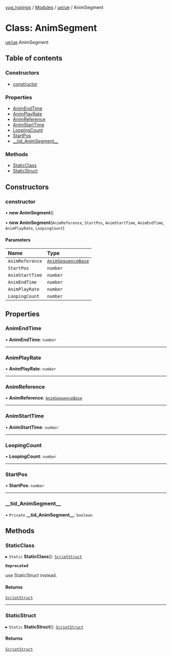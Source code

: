 [yug_typings](../README.md) / [Modules](../modules.md) / [ue/ue](../modules/ue_ue.md) / AnimSegment

# Class: AnimSegment

[ue/ue](../modules/ue_ue.md).AnimSegment

## Table of contents

### Constructors

- [constructor](ue_ue.AnimSegment.md#constructor)

### Properties

- [AnimEndTime](ue_ue.AnimSegment.md#animendtime)
- [AnimPlayRate](ue_ue.AnimSegment.md#animplayrate)
- [AnimReference](ue_ue.AnimSegment.md#animreference)
- [AnimStartTime](ue_ue.AnimSegment.md#animstarttime)
- [LoopingCount](ue_ue.AnimSegment.md#loopingcount)
- [StartPos](ue_ue.AnimSegment.md#startpos)
- [\_\_tid\_AnimSegment\_\_](ue_ue.AnimSegment.md#__tid_animsegment__)

### Methods

- [StaticClass](ue_ue.AnimSegment.md#staticclass)
- [StaticStruct](ue_ue.AnimSegment.md#staticstruct)

## Constructors

### constructor

• **new AnimSegment**()

• **new AnimSegment**(`AnimReference`, `StartPos`, `AnimStartTime`, `AnimEndTime`, `AnimPlayRate`, `LoopingCount`)

#### Parameters

| Name | Type |
| :------ | :------ |
| `AnimReference` | [`AnimSequenceBase`](ue_ue.AnimSequenceBase.md) |
| `StartPos` | `number` |
| `AnimStartTime` | `number` |
| `AnimEndTime` | `number` |
| `AnimPlayRate` | `number` |
| `LoopingCount` | `number` |

## Properties

### AnimEndTime

• **AnimEndTime**: `number`

___

### AnimPlayRate

• **AnimPlayRate**: `number`

___

### AnimReference

• **AnimReference**: [`AnimSequenceBase`](ue_ue.AnimSequenceBase.md)

___

### AnimStartTime

• **AnimStartTime**: `number`

___

### LoopingCount

• **LoopingCount**: `number`

___

### StartPos

• **StartPos**: `number`

___

### \_\_tid\_AnimSegment\_\_

• `Private` **\_\_tid\_AnimSegment\_\_**: `boolean`

## Methods

### StaticClass

▸ `Static` **StaticClass**(): [`ScriptStruct`](ue_ue.ScriptStruct.md)

**`Deprecated`**

use StaticStruct instead.

#### Returns

[`ScriptStruct`](ue_ue.ScriptStruct.md)

___

### StaticStruct

▸ `Static` **StaticStruct**(): [`ScriptStruct`](ue_ue.ScriptStruct.md)

#### Returns

[`ScriptStruct`](ue_ue.ScriptStruct.md)
